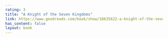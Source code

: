 ```yaml
---
rating: 3
title: "A Knight of the Seven Kingdoms"
link: https://www.goodreads.com/book/show/18635622-a-knight-of-the-seven-kingdoms
has_content: false
layout: book
---
```

